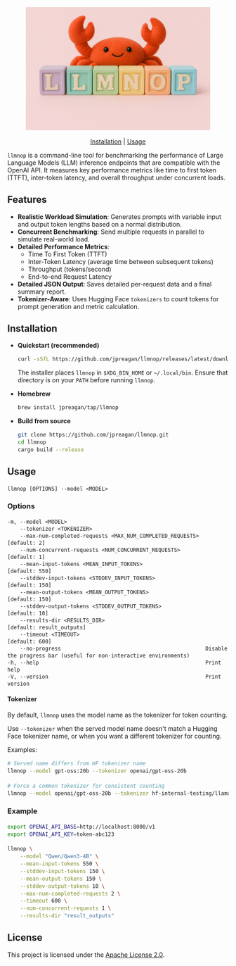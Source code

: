 <p align="center">
  <img src="assets/llmnop.png" alt="llmnop" width="420">
</p>

<p align="center">
  <a href="#installation">Installation</a> | <a href="#usage">Usage</a>
</p>

`llmnop` is a command-line tool for benchmarking the performance of Large Language Models (LLM) inference endpoints that are compatible with the OpenAI API. It measures key performance metrics like time to first token (TTFT), inter-token latency, and overall throughput under concurrent loads.

## Features

- **Realistic Workload Simulation**: Generates prompts with variable input and output token lengths based on a normal distribution.
- **Concurrent Benchmarking**: Send multiple requests in parallel to simulate real-world load.
- **Detailed Performance Metrics**:
  - Time To First Token (TTFT)
  - Inter-Token Latency (average time between subsequent tokens)
  - Throughput (tokens/second)
  - End-to-end Request Latency
- **Detailed JSON Output**: Saves detailed per-request data and a final summary report.
- **Tokenizer-Aware**: Uses Hugging Face `tokenizers` to count tokens for prompt generation and metric calculation.

## Installation

- **Quickstart (recommended)**

  ```bash
  curl -sSfL https://github.com/jpreagan/llmnop/releases/latest/download/llmnop-installer.sh | sh
  ```

  The installer places `llmnop` in `$XDG_BIN_HOME` or `~/.local/bin`. Ensure that directory is on your `PATH` before running `llmnop`.

- **Homebrew**

  ```bash
  brew install jpreagan/tap/llmnop
  ```

- **Build from source**

  ```bash
  git clone https://github.com/jpreagan/llmnop.git
  cd llmnop
  cargo build --release
  ```

## Usage

```
llmnop [OPTIONS] --model <MODEL>
```

### Options

```
-m, --model <MODEL>
    --tokenizer <TOKENIZER>
    --max-num-completed-requests <MAX_NUM_COMPLETED_REQUESTS>  [default: 2]
    --num-concurrent-requests <NUM_CONCURRENT_REQUESTS>        [default: 1]
    --mean-input-tokens <MEAN_INPUT_TOKENS>                    [default: 550]
    --stddev-input-tokens <STDDEV_INPUT_TOKENS>                [default: 150]
    --mean-output-tokens <MEAN_OUTPUT_TOKENS>                  [default: 150]
    --stddev-output-tokens <STDDEV_OUTPUT_TOKENS>              [default: 10]
    --results-dir <RESULTS_DIR>                                [default: result_outputs]
    --timeout <TIMEOUT>                                        [default: 600]
    --no-progress                                              Disable the progress bar (useful for non-interactive environments)
-h, --help                                                     Print help
-V, --version                                                  Print version
```

#### Tokenizer

By default, `llmnop` uses the model name as the tokenizer for token counting.

Use `--tokenizer` when the served model name doesn't match a Hugging Face tokenizer name, or when you want a different tokenizer for counting.

Examples:

```bash
# Served name differs from HF tokenizer name
llmnop --model gpt-oss:20b --tokenizer openai/gpt-oss-20b

# Force a common tokenizer for consistent counting
llmnop --model openai/gpt-oss-20b --tokenizer hf-internal-testing/llama-tokenizer
```

### Example

```bash
export OPENAI_API_BASE=http://localhost:8000/v1
export OPENAI_API_KEY=token-abc123

llmnop \
    --model "Qwen/Qwen3-4B" \
    --mean-input-tokens 550 \
    --stddev-input-tokens 150 \
    --mean-output-tokens 150 \
    --stddev-output-tokens 10 \
    --max-num-completed-requests 2 \
    --timeout 600 \
    --num-concurrent-requests 1 \
    --results-dir "result_outputs"
```

## License

This project is licensed under the [Apache License 2.0](https://www.apache.org/licenses/LICENSE-2.0).
